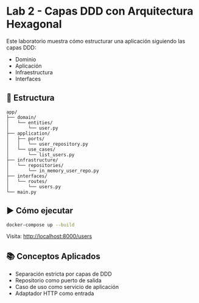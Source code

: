 # Lab 2 - Capas DDD con Arquitectura Hexagonal

Este laboratorio muestra cómo estructurar una aplicación siguiendo las capas DDD:
- Dominio
- Aplicación
- Infraestructura
- Interfaces

## 🧱 Estructura

```
app/
├── domain/
│   └── entities/
│       └── user.py
├── application/
│   ├── ports/
│   │   └── user_repository.py
│   └── use_cases/
│       └── list_users.py
├── infrastructure/
│   └── repositories/
│       └── in_memory_user_repo.py
├── interfaces/
│   └── routes/
│       └── users.py
└── main.py
```

## ▶️ Cómo ejecutar

```bash
docker-compose up --build
```

Visita: [http://localhost:8000/users](http://localhost:8000/users)

## 📚 Conceptos Aplicados

- Separación estricta por capas de DDD
- Repositorio como puerto de salida
- Caso de uso como servicio de aplicación
- Adaptador HTTP como entrada